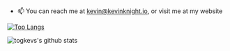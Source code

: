 
- 📫 You can reach me at kevin@kevinknight.io, or visit me at my website 

<!---
tgodkev/tgodkev is a ✨ special ✨ repository because its `README.md` (this file) appears on your GitHub profile.
You can click the Preview link to take a look at your changes.
--->
[![Top Langs](https://github-readme-stats.vercel.app/api/top-langs/?username=tgodkev&hide=html,javascript&theme=tokyonight)](https://github.com/tgodkev/github-readme-stats)


![togkevs's github stats](https://github-readme-stats.vercel.app/api?username=tgodkev&count_private=true&theme=tokyonight&show_icons=true)
